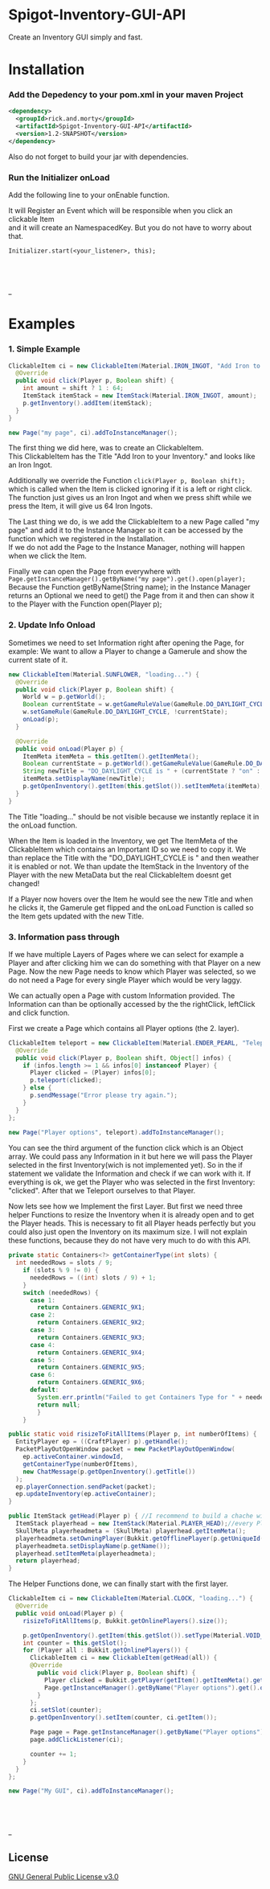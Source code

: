 # Spigot-Inventory-GUI-API
Create an Inventory GUI simply and fast.

# Installation
### Add the Depedency to your pom.xml in your maven Project
```xml
<dependency>
  <groupId>rick.and.morty</groupId>
  <artifactId>Spigot-Inventory-GUI-API</artifactId>
  <version>1.2-SNAPSHOT</version>
</dependency>
```
Also do not forget to build your jar with dependencies.
### Run the Initializer onLoad
Add the following line to your onEnable function.

It will Register an Event which will be responsible when you click an clickable Item\
and it will create an NamespacedKey. But you do not have to worry about that.
```
Initializer.start(<your_listener>, this);
```
\
\
\
_
# Examples
### 1. Simple Example
```java
ClickableItem ci = new ClickableItem(Material.IRON_INGOT, "Add Iron to your Inventory.") {
  @Override
  public void click(Player p, Boolean shift) {
    int amount = shift ? 1 : 64;
    ItemStack itemStack = new ItemStack(Material.IRON_INGOT, amount);
    p.getInventory().addItem(itemStack);
  }
}

new Page("my page", ci).addToInstanceManager();
```

The first thing we did here, was to create an ClickableItem.\
This ClickableItem has the Title "Add Iron to your Inventory." and looks like an Iron Ingot.

<insert Picture>
 
Additionally we override the Function ```click(Player p, Boolean shift);``` which is called when the Item is clicked ignoring if it is a left or right click. The function just gives us an Iron Ingot and when we press shift while we press the Item, it will give us 64 Iron Ingots.

The Last thing we do, is we add the ClickableItem to a new Page called "my page" and add it to the Instance Manager so it can be accessed by the function which we registered in the Installation.\
If we do not add the Page to the Instance Manager, nothing will happen when we click the Item.

Finally we can open the Page from everywhere with\
```Page.getInstanceManager().getByName("my page").get().open(player);```\
Because the Function getByName(String name); in the Instance Manager returns an Optional<Page> we need to get() the Page from it and then can show it to the Player with the Function open(Player p);

### 2. Update Info Onload
Sometimes we need to set Information right after opening the Page, for example: We want to allow a Player to change a Gamerule and show the current state of it.
```java
new ClickableItem(Material.SUNFLOWER, "loading...") {
  @Override
  public void click(Player p, Boolean shift) {
    World w = p.getWorld();
    Boolean currentState = w.getGameRuleValue(GameRule.DO_DAYLIGHT_CYCLE);
    w.setGameRule(GameRule.DO_DAYLIGHT_CYCLE, !currentState);
    onLoad(p);
  }

  @Override
  public void onLoad(Player p) {
    ItemMeta itemMeta = this.getItem().getItemMeta();
    Boolean currentState = p.getWorld().getGameRuleValue(GameRule.DO_DAYLIGHT_CYCLE);
    String newTitle = "DO_DAYLIGHT_CYCLE is " + (currentState ? "on" : "off");
    itemMeta.setDisplayName(newTitle);
    p.getOpenInventory().getItem(this.getSlot()).setItemMeta(itemMeta);            
  }
}
```
The Title "loading..." should be not visible because we instantly replace it in the onLoad function.

When the Item is loaded in the Inventory, we get The ItemMeta of the ClickableItem which contains an Important ID so we need to copy it. We than replace the Title with the "DO_DAYLIGHT_CYCLE is " and then weather it is enabled or not. We than update the ItemStack in the Inventory of the Player with the new MetaData but the real ClickableItem doesnt get changed!

If a Player now hovers over the Item he would see the new Title and when he clicks it, the Gamerule get flipped and the onLoad Function is called so the Item gets updated with the new Title.

### 3. Information pass through
If we have multiple Layers of Pages where we can select for example a Player and after clicking him we can do something with that Player on a new Page. Now the new Page needs to know which Player was selected, so we do not need a Page for every single Player which would be very laggy.

We can actually open a Page with custom Information provided. The Information can than be optionally accessed by the the rightClick, leftClick and click function.

First we create a Page which contains all Player options (the 2. layer).
```java
ClickableItem teleport = new ClickableItem(Material.ENDER_PEARL, "Teleport you to him/her") {
  @Override
  public void click(Player p, Boolean shift, Object[] infos) {
    if (infos.length >= 1 && infos[0] instanceof Player) {
      Player clicked = (Player) infos[0];
      p.teleport(clicked);
    } else {
      p.sendMessage("Error please try again.");
    }
  }
};
        
new Page("Player options", teleport).addToInstanceManager();

```
You can see the third argument of the function click which is an Object array. We could pass any Information in it but here we will pass the Player selected in the first Inventory(wich is not implemented yet). So in the if statement we validate the Information and check if we can work with it. If everything is ok, we get the Player who was selected in the first Inventory: "clicked". After that we Teleport ourselves to that Player.

Now lets see how we Implement the first Layer. But first we need three helper Functions to resize the Inventory when it is already open and to get the Player heads. This is necessary to fit all Player heads perfectly but you could also just open the Inventory on its maximum size. I will not explain these functions, because they do not have very much to do with this API.
```java
private static Containers<?> getContainerType(int slots) {
  int neededRows = slots / 9;
    if (slots % 9 != 0) {
      neededRows = ((int) slots / 9) + 1;
    }
    switch (neededRows) {
      case 1:
        return Containers.GENERIC_9X1;
      case 2:
        return Containers.GENERIC_9X2;
      case 3:
        return Containers.GENERIC_9X3;
      case 4:
        return Containers.GENERIC_9X4;
      case 5:
        return Containers.GENERIC_9X5;
      case 6:
        return Containers.GENERIC_9X6;
      default:
        System.err.println("Failed to get Containers Type for " + neededRows + " rows.");
        return null;
        }
    }

public static void risizeToFitAllItems(Player p, int numberOfItems) {
  EntityPlayer ep = ((CraftPlayer) p).getHandle();
  PacketPlayOutOpenWindow packet = new PacketPlayOutOpenWindow(
    ep.activeContainer.windowId, 
    getContainerType(numberOfItems), 
    new ChatMessage(p.getOpenInventory().getTitle())
  );
  ep.playerConnection.sendPacket(packet);
  ep.updateInventory(ep.activeContainer);
}

public ItemStack getHead(Player p) { //I recommend to build a chache with Heads of 
  ItemStack playerhead = new ItemStack(Material.PLAYER_HEAD);//every Player currently on the server.
  SkullMeta playerheadmeta = (SkullMeta) playerhead.getItemMeta();
  playerheadmeta.setOwningPlayer(Bukkit.getOfflinePlayer(p.getUniqueId()));
  playerheadmeta.setDisplayName(p.getName());
  playerhead.setItemMeta(playerheadmeta);
  return playerhead;
}
```
The Helper Functions done, we can finally start with the first layer.
```java
ClickableItem ci = new ClickableItem(Material.CLOCK, "loading...") {
  @Override
  public void onLoad(Player p) {
    risizeToFitAllItems(p, Bukkit.getOnlinePlayers().size());

    p.getOpenInventory().getItem(this.getSlot()).setType(Material.VOID_AIR);
    int counter = this.getSlot();
    for (Player all : Bukkit.getOnlinePlayers()) {
      ClickableItem ci = new ClickableItem(getHead(all)) {
      @Override
        public void click(Player p, Boolean shift) {
          Player clicked = Bukkit.getPlayer(getItem().getItemMeta().getDisplayName());
          Page.getInstanceManager().getByName("Player options").get().open(p, clicked);
        }
      };
      ci.setSlot(counter);
      p.getOpenInventory().setItem(counter, ci.getItem());

      Page page = Page.getInstanceManager().getByName("Player options").get();
      page.addClickListener(ci);

      counter += 1;
    }
  }
};

new Page("My GUI", ci).addToInstanceManager();
```



\
\
\
_
## License
[GNU General Public License v3.0](https://choosealicense.com/licenses/gpl-3.0/)
